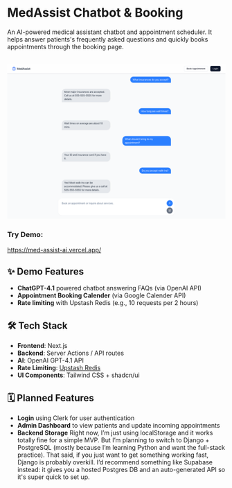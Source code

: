 # MedAssist Chatbot & Booking

An AI-powered medical assistant chatbot and appointment scheduler. It helps answer patients's frequently asked questions and quickly books appointments through the booking page.
<br><br>
<div align="center" width="600">
  <img src="https://raw.githubusercontent.com/rbhogal/med-assist-ai/refs/heads/main/public/screenshots/med-assist-chat.png" alt="Med Assist Chat Screenshot" width="600"/>
</div>

### Try Demo: 
https://med-assist-ai.vercel.app/

## ✨ Demo Features

- **ChatGPT-4.1** powered chatbot answering FAQs (via OpenAI API)
- **Appointment Booking Calender** (via Google Calender API)
- **Rate limiting** with Upstash Redis (e.g., 10 requests per 2 hours)

## 🛠️ Tech Stack

- **Frontend**: Next.js
- **Backend**: Server Actions / API routes
- **AI**: OpenAI GPT-4.1 API
- **Rate Limiting**: [Upstash Redis](https://upstash.com/)
- **UI Components**: Tailwind CSS + shadcn/ui


## 🗓️ Planned Features
- **Login** using Clerk for user authentication
- **Admin Dashboard** to view patients and update incoming appointments
- **Backend Storage** Right now, I’m just using localStorage and it works totally fine for a simple MVP. But I’m planning to switch to Django + PostgreSQL (mostly because I’m learning Python and want the full-stack practice). That said, if you just want to get something working fast, Django is probably overkill. I’d recommend something like Supabase instead: it gives you a hosted Postgres DB and an auto-generated API so it's super quick to set up.

